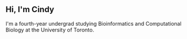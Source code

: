 ## Hi, I'm Cindy
I'm a fourth-year undergrad studying Bioinformatics and Computational Biology at the University of Toronto.

